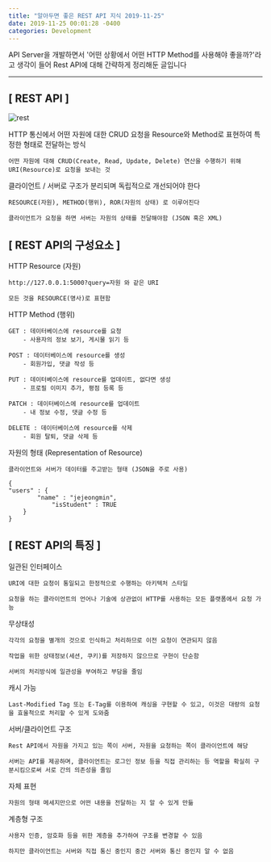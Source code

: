 ```yaml
---
title: "알아두면 좋은 REST API 지식 2019-11-25"
date: 2019-11-25 00:01:28 -0400
categories: Development
---
```

API Server을 개발하면서 '어떤 상황에서 어떤 HTTP Method를 사용해야 좋을까?'라고 생각이 들어 Rest API에 대해 간략하게 정리해둔 글입니다
<hr>

## [ REST API ]
![rest](https://user-images.githubusercontent.com/52072077/69491134-24b63d00-0ed4-11ea-802c-c58f189f48ac.png)

HTTP 통신에서 어떤 자원에 대한 CRUD 요청을 Resource와 Method로 표현하여 특정한 형태로 전달하는 방식

```
어떤 자원에 대해 CRUD(Create, Read, Update, Delete) 연산을 수행하기 위해 URI(Resource)로 요청을 보내는 것
```

클라이언트 / 서버로 구조가 분리되며 독립적으로 개선되어야 한다
```
RESOURCE(자원), METHOD(행위), ROR(자원의 상태) 로 이루어진다

클라이언트가 요청을 하면 서버는 자원의 상태를 전달해야함 (JSON 혹은 XML)
```

## [ REST API의 구성요소 ]

HTTP Resource (자원)
```
http://127.0.0.1:5000?query=자원 와 같은 URI

모든 것을 RESOURCE(명사)로 표현함 
```

HTTP Method (행위)
```
GET : 데이터베이스에 resource를 요청
    - 사용자의 정보 보기, 게시물 읽기 등

POST : 데이터베이스에 resource를 생성 
    - 회원가입, 댓글 작성 등 

PUT : 데이터베이스에 resource를 업데이트, 없다면 생성 
    - 프로필 이미지 추가, 평점 등록 등

PATCH : 데이터베이스에 resource를 업데이트
    - 내 정보 수정, 댓글 수정 등 

DELETE : 데이터베이스에 resource를 삭제
    - 회원 탈퇴, 댓글 삭제 등 
```

자원의 형태 (Representation of Resource)
```
클라이언트와 서버가 데이터를 주고받는 형태 (JSON을 주로 사용)

{
"users" : {
	    "name" : "jejeongmin",
            "isStudent" : TRUE
	}
}
```

## [ REST API의 특징 ]

일관된 인터페이스 
```
URI에 대한 요청이 통일되고 한정적으로 수행하는 아키텍처 스타일 

요청을 하는 클라이언트의 언어나 기술에 상관없이 HTTP를 사용하는 모든 플랫폼에서 요청 가능
```

무상태성 
```
각각의 요청을 별개의 것으로 인식하고 처리하므로 이전 요청이 연관되지 않음

작업을 위한 상태정보(세션, 쿠키)를 저장하지 않으므로 구현이 단순함

서버의 처리방식에 일관성을 부여하고 부담을 줄임 
```

캐시 가능 
```
Last-Modified Tag 또는 E-Tag를 이용하여 캐싱을 구현할 수 있고, 이것은 대량의 요청을 효울척으로 처리할 수 있게 도와줌
```

서버/클라이언트 구조 
```
Rest API에서 자원을 가지고 있는 쪽이 서버, 자원을 요청하는 쪽이 클라이언트에 해당

서버는 API를 제공하며, 클라이언트는 로그인 정보 등을 직접 관리하는 등 역할을 확실히 구분시킴으로써 서로 간의 의존성을 줄임
```

자체 표현 
```
자원의 형태 메세지만으로 어떤 내용을 전달하는 지 알 수 있게 만듦
```

계층형 구조 
```
사용자 인증, 암호화 등을 위한 계층을 추가하여 구조를 변경할 수 있음 

하지만 클라이언트는 서버와 직접 통신 중인지 중간 서버와 통신 중인지 알 수 없음
```